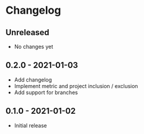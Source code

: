 # Changelog

## Unreleased

* No changes yet

## 0.2.0 - 2021-01-03

* Add changelog
* Implement metric and project inclusion / exclusion
* Add support for branches

## 0.1.0 - 2021-01-02

* Initial release
